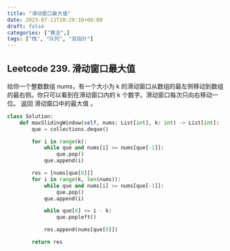 ```yaml
---
title: "滑动窗口最大值"
date: 2023-07-11T20:29:18+08:00
draft: false
categories: ["算法",]
tags: ["栈", "队列", "双指针"]
---
```


## Leetcode 239. 滑动窗口最大值
给你一个整数数组 nums，有一个大小为 k 的滑动窗口从数组的最左侧移动到数组的最右侧。你只可以看到在滑动窗口内的 k 个数字。滑动窗口每次只向右移动一位。
返回 滑动窗口中的最大值 。

<!--more-->

```python
class Solution:
    def maxSlidingWindow(self, nums: List[int], k: int) -> List[int]:
        que = collections.deque()

        for i in range(k):
            while que and nums[i] >= nums[que[-1]]:
                que.pop()
            que.append(i)

        res = [nums[que[0]]]
        for i in range(k, len(nums)):
            while que and nums[i] >= nums[que[-1]]:
                que.pop()
            que.append(i)

            while que[0] <= i - k:
                que.popleft()

            res.append(nums[que[0]])

        return res

```

